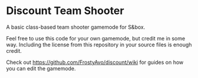 # Discount Team Shooter

A basic class-based team shooter gamemode for S&box.

Feel free to use this code for your own gamemode, but credit me in some way. Including the license from this repository in your source files is enough credit.

Check out https://github.com/FrostyAvo/discount/wiki for guides on how you can edit the gamemode.